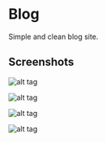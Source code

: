 # Blog
Simple and clean blog site.

## Screenshots
![alt tag](https://github.com/barissaslan/Blog/blob/master/screenshots/2.png)


![alt tag](https://github.com/barissaslan/Blog/blob/master/screenshots/3.png)

![alt tag](https://github.com/barissaslan/Blog/blob/master/screenshots/4.png)

![alt tag](https://github.com/barissaslan/Blog/blob/master/screenshots/5.png)
